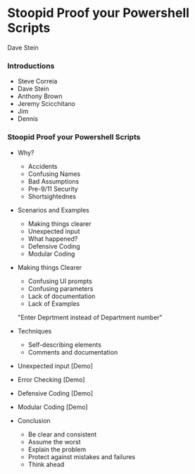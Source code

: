 Stoopid Proof your Powershell Scripts
========================
Dave Stein

### Introductions
  * Steve Correia
  * Dave Stein
  * Anthony Brown
  * Jeremy Scicchitano
  * Jim 
  * Dennis

### Stoopid Proof your Powershell Scripts
  
- Why?
    * Accidents
    * Confusing Names
    * Bad Assumptions
    * Pre-9/11 Security
    * Shortsightednes
    
- Scenarios and Examples
    * Making things clearer
    * Unexpected input
    * What happened?
    * Defensive Coding
    * Modular Coding
  
- Making things Clearer
    * Confusing UI prompts
    * Confusing parameters
    * Lack of documentation
    * Lack of Examples
    
    "Enter Deprtment instead of Department number"
    
- Techniques
    *  Self-describing elements
    *  Comments and documentation
 
- Unexpected input
   [Demo]
- Error Checking
   [Demo]
- Defensive Coding
   [Demo]
- Modular Coding
   [Demo]
- Conclusion
  * Be clear and consistent
  * Assume the worst
  * Explain the problem
  * Protect against mistakes and failures
  * Think ahead
  
  
